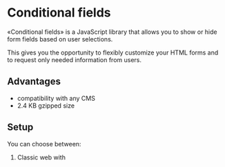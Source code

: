 # Conditional fields

«Conditional fields» is a JavaScript library that allows you to show or hide form fields based on user selections. 

This gives you the opportunity to flexibly customize your HTML forms and to request only needed information from users.

## Advantages

* compatibility with any CMS
* 2.4 KB gzipped size

## Setup

You can choose between:

1. Classic web with <script> tag

```html
<script src="conditional-fields.browser.js"></script>
```

2. ES6 Modules

```javascript
import ConditionalFields from 'conditional-fields';
```

## Usage

First of all, you will need an HTML form.

To enable conditional logic you should add **data-rules** attribute to the conditional field.

```html
<form action="#" method="POST">
    <div class="row">
        <input type="checkbox" name="is_adult"> Are you an adult?
    </div>
    
    <div class="row">
        <input name="phone" data-rules='[{"name": "is_adult", "value": ["true"]}]'>
    </div>
    
    <button type="submit">Submit</button>
</form>
```

```javascript
new ConditionalForm(document.querySelector('form'));
```

In the example above input with name **phone** will be visible only if input with name **is_adult** has value that equals to **true**.


You can also add several values:

```html
<form action="#" method="POST">
    <div class="row">
        <input type="text" name="strange_thing" placeholder="Type something">
    </div>
    
    <div class="row">
        <input name="alert" data-rules='[{"name": "strange_thing", "value": ["floppy", "disk", "floppy disk"]}]'>
    </div>
    
    <button type="submit">Submit</button>
</form>
```

In the example above input with name **alert** will be visible only if input with name **strange_thing** has the value that equals to **floppy** or **disk** or **floppy disk**.

Or even several rules:

```html
<form action="#" method="POST">
    <div class="row">
        <input type="checkbox" name="is_adult"> Are you an adult?
    </div>
    
    <div class="row">
        <input type="checkbox" name="is_agreed"> Do you agree with the terms?
    </div>
    
    <div class="row">
        <input name="phone" data-rules='[{"name": "is_adult", "value": ["true"]}, {"name": "is_agreed", "value": ["true"]}]'>
    </div>
    
    <button type="submit">Submit</button>
</form>
```

In the example above input with name **phone** will be visible only if input with name **is_adult** has value that equals to **true** and input with name **is_agreed** has value that equals to **true**.


You can also provide your own functions to show and hide form fields:

```javascript
new ConditionalForm(document.querySelector('form'), {
    onShow: (root) => root.closest('div.row').style.display = 'block',
    onHide: (root) => root.closest('div.row').style.display = 'none'
});
```

Where **root** it is conditional field HTML node.

## Restrictions

Right now this library allows using only default form fields but in the future, there will be an option where you can define your own custom elements and make conditional not only form elements but any type of HTML element.
